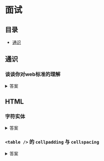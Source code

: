 # 面试

## 目录

* [通识](#通识)

## 通识

### 谈谈你对web标准的理解

<details>
<summary>答案</summary>

Web标准经过精心设计，旨在让广大用户享有最佳的上网体验，同时也确保在网上发布的文件经久不衰。由这些标准设计、构建的网站简化并降低了开发成本，同时又可以让更多人访问，并适应更多的上网设备。随着传统桌面浏览器的进化、新型互联网设备进入市场，经由这些准则开发的网站将继续正常运作。
    
**参考**

* [MDN - Web 标准](https://developer.mozilla.org/zh-CN/docs/Archive/Web_%E6%A0%87%E5%87%86)
* [对web标准的理解](https://www.jianshu.com/p/b9147262ef8e)
* [web前端面试题第一道—web标准](https://www.jianshu.com/p/14c5b7ca56b8)
</details>

## HTML

### 字符实体

<details>
<summary>答案</summary>

在 HTML 中，某些字符是预留的。

在 HTML 中不能使用小于号（`<`）和大于号（`>`），这是因为浏览器会误认为它们是标签。

如果希望正确地显示预留字符，我们必须在 HTML 源代码中使用字符实体（character entities）。 字符实体类似这样：

```html
&entity_name;
&#entity_number;
```

如需显示小于号，我们必须这样写：`&lt;` 或 `&#60;` 或 `&#060;`

> :bulb: 提示: 使用实体名而不是数字的好处是，名称易于记忆。不过坏处是，浏览器也许并不支持所有实体名称（对实体数字的支持却很好）。

#### 不间断空格 <small>(Non-breaking Space)</small>

HTML 中的常用字符实体是不间断空格(`&nbsp;`)。

浏览器总是会截短 HTML 页面中的空格。如果您在文本中写 10 个空格，在显示该页面之前，浏览器会删除它们中的 9 个。如需在页面中增加空格的数量，您需要使用 `&nbsp;` 字符实体。

#### 结合音标符

发音符号是加到字母上的一个"glyph(字形)"。

一些变音符号, 如 尖音符 (` `̀) 和 抑音符 (` `́) 。

变音符号可以出现字母的上面和下面，或者字母里面，或者两个字母间。

变音符号可以与字母、数字字符的组合来使用。

#### HTML 字符实体

> :bulb: 实体名称对大小写敏感！

#### 参考

* [RUNOOB - HTML 字符实体](https://www.runoob.com/html/html-entities.html)
* [W3school - HTML 字符实体](https://www.w3school.com.cn/html/html_entities.asp)

</details>

### `<table />` 的 `cellpadding` 与 `cellspacing`

<details>
<summary>答案</summary>

> HTML5 不支持 `<table />` 的 `cellpadding` 与 `cellspacing` 属性，请使用 CSS 代替。

`cellspacing` 属性规定单元之间的空间，而 `cellpadding` 规定单元边沿与单元内容之间的空间。两个属性均以 `px` 为单位。

#### 引用

* [MDN - `table`](https://developer.mozilla.org/en-US/docs/Web/HTML/Element/table)
* [RUNOOB - HTML `<table>` `cellspacing` 属性](https://www.runoob.com/tags/att-table-cellspacing.html)
</details>
